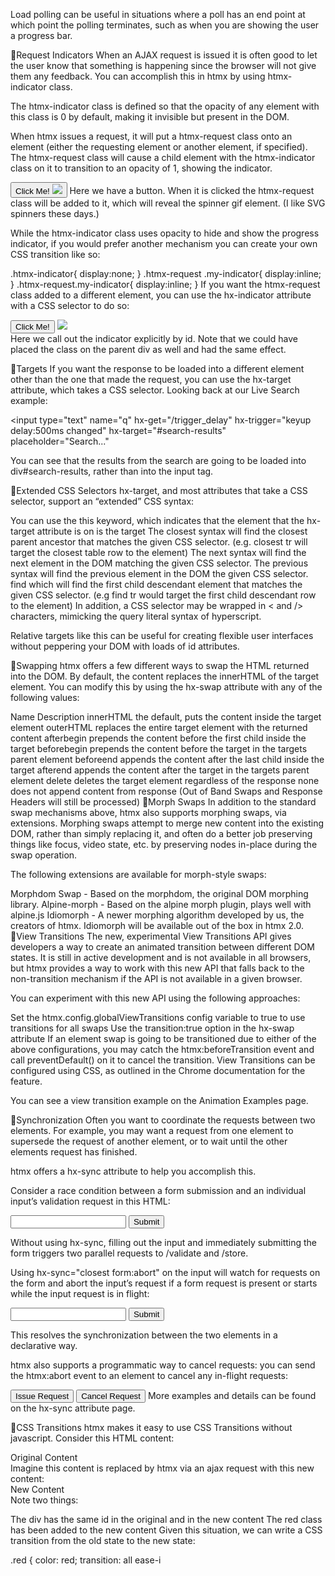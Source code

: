 Load polling can be useful in situations where a poll has an end point at which point the polling terminates, such as when you are showing the user a progress bar.

🔗Request Indicators
When an AJAX request is issued it is often good to let the user know that something is happening since the browser will not give them any feedback. You can accomplish this in htmx by using htmx-indicator class.

The htmx-indicator class is defined so that the opacity of any element with this class is 0 by default, making it invisible but present in the DOM.

When htmx issues a request, it will put a htmx-request class onto an element (either the requesting element or another element, if specified). The htmx-request class will cause a child element with the htmx-indicator class on it to transition to an opacity of 1, showing the indicator.

<button hx-get="/click">
 Click Me!
 <img class="htmx-indicator" src="/spinner.gif">
</button>
Here we have a button. When it is clicked the htmx-request class will be added to it, which will reveal the spinner gif element. (I like SVG spinners these days.)

While the htmx-indicator class uses opacity to hide and show the progress indicator, if you would prefer another mechanism you can create your own CSS transition like so:

.htmx-indicator{
 display:none;
}
.htmx-request .my-indicator{
 display:inline;
}
.htmx-request.my-indicator{
 display:inline;
}
If you want the htmx-request class added to a different element, you can use the hx-indicator attribute with a CSS selector to do so:

<div>
 <button hx-get="/click" hx-indicator="#indicator">
 Click Me!
 </button>
 <img id="indicator" class="htmx-indicator" src="/spinner.gif"/>
</div>
Here we call out the indicator explicitly by id. Note that we could have placed the class on the parent div as well and had the same effect.

🔗Targets
If you want the response to be loaded into a different element other than the one that made the request, you can use the hx-target attribute, which takes a CSS selector. Looking back at our Live Search example:

<input type="text" name="q"
 hx-get="/trigger_delay"
 hx-trigger="keyup delay:500ms changed"
 hx-target="#search-results"
 placeholder="Search..."
>
<div id="search-results"></div>
You can see that the results from the search are going to be loaded into div#search-results, rather than into the input tag.

🔗Extended CSS Selectors
hx-target, and most attributes that take a CSS selector, support an “extended” CSS syntax:

You can use the this keyword, which indicates that the element that the hx-target attribute is on is the target
The closest <CSS selector> syntax will find the closest parent ancestor that matches the given CSS selector. (e.g. closest tr will target the closest table row to the element)
The next <CSS selector> syntax will find the next element in the DOM matching the given CSS selector.
The previous <CSS selector> syntax will find the previous element in the DOM the given CSS selector.
find <CSS selector> which will find the first child descendant element that matches the given CSS selector. (e.g find tr would target the first child descendant row to the element)
In addition, a CSS selector may be wrapped in < and /> characters, mimicking the query literal syntax of hyperscript.

Relative targets like this can be useful for creating flexible user interfaces without peppering your DOM with loads of id attributes.

🔗Swapping
htmx offers a few different ways to swap the HTML returned into the DOM. By default, the content replaces the innerHTML of the target element. You can modify this by using the hx-swap attribute with any of the following values:

Name	Description
innerHTML	the default, puts the content inside the target element
outerHTML	replaces the entire target element with the returned content
afterbegin	prepends the content before the first child inside the target
beforebegin	prepends the content before the target in the targets parent element
beforeend	appends the content after the last child inside the target
afterend	appends the content after the target in the targets parent element
delete	deletes the target element regardless of the response
none	does not append content from response (Out of Band Swaps and Response Headers will still be processed)
🔗Morph Swaps
In addition to the standard swap mechanisms above, htmx also supports morphing swaps, via extensions. Morphing swaps attempt to merge new content into the existing DOM, rather than simply replacing it, and often do a better job preserving things like focus, video state, etc. by preserving nodes in-place during the swap operation.

The following extensions are available for morph-style swaps:

Morphdom Swap - Based on the morphdom, the original DOM morphing library.
Alpine-morph - Based on the alpine morph plugin, plays well with alpine.js
Idiomorph - A newer morphing algorithm developed by us, the creators of htmx. Idiomorph will be available out of the box in htmx 2.0.
🔗View Transitions
The new, experimental View Transitions API gives developers a way to create an animated transition between different DOM states. It is still in active development and is not available in all browsers, but htmx provides a way to work with this new API that falls back to the non-transition mechanism if the API is not available in a given browser.

You can experiment with this new API using the following approaches:

Set the htmx.config.globalViewTransitions config variable to true to use transitions for all swaps
Use the transition:true option in the hx-swap attribute
If an element swap is going to be transitioned due to either of the above configurations, you may catch the htmx:beforeTransition event and call preventDefault() on it to cancel the transition.
View Transitions can be configured using CSS, as outlined in the Chrome documentation for the feature.

You can see a view transition example on the Animation Examples page.

🔗Synchronization
Often you want to coordinate the requests between two elements. For example, you may want a request from one element to supersede the request of another element, or to wait until the other elements request has finished.

htmx offers a hx-sync attribute to help you accomplish this.

Consider a race condition between a form submission and an individual input’s validation request in this HTML:

<form hx-post="/store">
 <input id="title" name="title" type="text"  hx-post="/validate"  hx-trigger="change"
 >
 <button type="submit">Submit</button>
</form>
Without using hx-sync, filling out the input and immediately submitting the form triggers two parallel requests to /validate and /store.

Using hx-sync="closest form:abort" on the input will watch for requests on the form and abort the input’s request if a form request is present or starts while the input request is in flight:

<form hx-post="/store">
 <input id="title" name="title" type="text"  hx-post="/validate"  hx-trigger="change"
 hx-sync="closest form:abort"
 >
 <button type="submit">Submit</button>
</form>
This resolves the synchronization between the two elements in a declarative way.

htmx also supports a programmatic way to cancel requests: you can send the htmx:abort event to an element to cancel any in-flight requests:

<button id="request-button" hx-post="/example">
 Issue Request
</button>
<button onclick="htmx.trigger('#request-button', 'htmx:abort')">
 Cancel Request
</button>
More examples and details can be found on the hx-sync attribute page.

🔗CSS Transitions
htmx makes it easy to use CSS Transitions without javascript. Consider this HTML content:

<div id="div1">Original Content</div>
Imagine this content is replaced by htmx via an ajax request with this new content:

<div id="div1" class="red">New Content</div>
Note two things:

The div has the same id in the original and in the new content
The red class has been added to the new content
Given this situation, we can write a CSS transition from the old state to the new state:

.red {
 color: red;
 transition: all ease-i